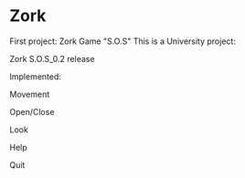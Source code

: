 # Zork
First project: Zork Game "S.O.S"
This is a University project:

Zork S.O.S_0.2 release

Implemented:

  Movement
  
  Open/Close
  
  Look
  
  Help
  
  Quit
